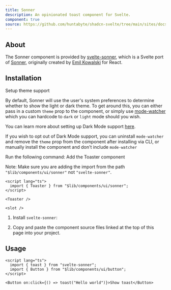 ```yaml
---
title: Sonner
description: An opinionated toast component for Svelte.
component: true
source: https://github.com/huntabyte/shadcn-svelte/tree/main/sites/docs/src/lib/registry/default/ui/sonner
---
```


<script>
  import { ComponentPreview, ManualInstall, Steps, Step, PMAddComp, PMInstall } from '$lib/components/docs';
</script>

<ComponentPreview name="sonner-demo">

<div></div>

</ComponentPreview>

## About

The Sonner component is provided by [svelte-sonner](https://svelte-sonner.vercel.app/), which is a Svelte port of [Sonner](https://sonner.emilkowal.ski/), originally created by [Emil Kowalski](https://twitter.com/emilkowalski_) for React.

## Installation

<Steps>

<Step>
	Setup theme support
</Step>

By default, Sonner will use the user's system preferences to determine whether to show the light or dark theme. To get around this, you can either pass in a custom `theme` prop to the component, or simply use [mode-watcher](https://github.com/svecosystem/mode-watcher) which you can hardcode to `dark` or `light` mode should you wish.

You can learn more about setting up Dark Mode support [here](/docs/dark-mode).

If you wish to opt out of Dark Mode support, you can uninstall `mode-watcher` and remove the `theme` prop from the component after installing via CLI, or manually install the component and don't include `mode-watcher`

<Step>
	Run the following command:
</Step>

<PMAddComp name="sonner" />

<Step>
	Add the Toaster component
</Step>

Note: Make sure you are adding the import from the path `"$lib/components/ui/sonner"` not `"svelte-sonner"`.

```svelte title="+layout.svelte" {2,5}
<script lang="ts">
  import { Toaster } from "$lib/components/ui/sonner";
</script>

<Toaster />

<slot />
```

</Steps>

<ManualInstall>

1. Install `svelte-sonner`:

<PMInstall command="svelte-sonner" />

2. Copy and paste the component source files linked at the top of this page into your project.

</ManualInstall>

## Usage

```svelte
<script lang="ts">
  import { toast } from "svelte-sonner";
  import { Button } from "$lib/components/ui/button";
</script>

<Button on:click={() => toast("Hello world")}>Show toast</Button>
```
